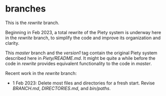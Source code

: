 
branches
========

This is the *rewrite* branch.  

Beginning in Feb 2023, a total rewrite of the Piety system is underway
here in the *rewrite* branch, to simplify the code and improve its
organization and clarity.

This *master* branch and the *version1* tag contain the original Piety
system described here in *Piety/README.md*.  It might be quite a while
before the code in *rewrite* provides equivalent functionality to
the code in *master*.

Recent work in the *rewrite* branch:

- 1 Feb 2023: Delete most files and directories for a fresh start.
  Revise *BRANCH.md*, *DIRECTORIES.md*, and *bin/paths*.

